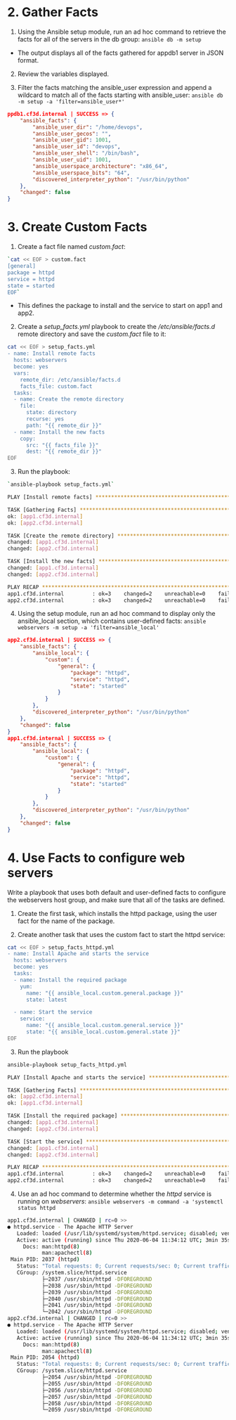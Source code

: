 # 2. Gather Facts

1. Using the Ansible setup module, run an ad hoc command to retrieve the facts for all of the servers in the db group:
`ansible db -m setup`

* The output displays all of the facts gathered for appdb1 server in JSON format.

2. Review the variables displayed.

3. Filter the facts matching the ansible_user expression and append a wildcard to match all of the facts starting with ansible_user:
`ansible db -m setup -a 'filter=ansible_user*'`
~~~json
ppdb1.cf3d.internal | SUCCESS => {
    "ansible_facts": {
        "ansible_user_dir": "/home/devops", 
        "ansible_user_gecos": "", 
        "ansible_user_gid": 1001, 
        "ansible_user_id": "devops", 
        "ansible_user_shell": "/bin/bash", 
        "ansible_user_uid": 1001, 
        "ansible_userspace_architecture": "x86_64", 
        "ansible_userspace_bits": "64", 
        "discovered_interpreter_python": "/usr/bin/python"
    }, 
    "changed": false
}
~~~

# 3. Create Custom Facts

1. Create a fact file named *custom.fact*:
~~~bash
`cat << EOF > custom.fact
[general]
package = httpd
service = httpd
state = started
EOF`
~~~
* This defines the package to install and the service to start on app1 and app2.

2. Create a *setup_facts.yml* playbook to create the */etc/ansible/facts.d* remote directory and save the *custom.fact* file to it:
~~~bash
cat << EOF > setup_facts.yml
- name: Install remote facts
  hosts: webservers
  become: yes
  vars:
    remote_dir: /etc/ansible/facts.d
    facts_file: custom.fact
  tasks:
  - name: Create the remote directory
    file:
      state: directory
      recurse: yes
      path: "{{ remote_dir }}"
  - name: Install the new facts
    copy:
      src: "{{ facts_file }}"
      dest: "{{ remote_dir }}"
EOF
~~~

3. Run the playbook:   
~~~bash
`ansible-playbook setup_facts.yml`

PLAY [Install remote facts] ********************************************************************************

TASK [Gathering Facts] *************************************************************************************
ok: [app1.cf3d.internal]
ok: [app2.cf3d.internal]

TASK [Create the remote directory] *************************************************************************
changed: [app1.cf3d.internal]
changed: [app2.cf3d.internal]

TASK [Install the new facts] *******************************************************************************
changed: [app1.cf3d.internal]
changed: [app2.cf3d.internal]

PLAY RECAP *************************************************************************************************
app1.cf3d.internal         : ok=3    changed=2    unreachable=0    failed=0    skipped=0    rescued=0    ignored=0   
app2.cf3d.internal         : ok=3    changed=2    unreachable=0    failed=0    skipped=0    rescued=0    ignored=0   
~~~

4. Using the setup module, run an ad hoc command to display only the ansible_local section, which contains user-defined facts:
`ansible webservers -m setup -a 'filter=ansible_local'`
~~~json
app2.cf3d.internal | SUCCESS => {
    "ansible_facts": {
        "ansible_local": {
            "custom": {
                "general": {
                    "package": "httpd", 
                    "service": "httpd", 
                    "state": "started"
                }
            }
        }, 
        "discovered_interpreter_python": "/usr/bin/python"
    }, 
    "changed": false
}
app1.cf3d.internal | SUCCESS => {
    "ansible_facts": {
        "ansible_local": {
            "custom": {
                "general": {
                    "package": "httpd", 
                    "service": "httpd", 
                    "state": "started"
                }
            }
        }, 
        "discovered_interpreter_python": "/usr/bin/python"
    }, 
    "changed": false
}
~~~

# 4. Use Facts to configure web servers

Write a playbook that uses both default and user-defined facts to configure the webservers host group, and make sure that all of the tasks are defined.

1. Create the first task, which installs the httpd package, using the user fact for the name of the package.

2. Create another task that uses the custom fact to start the httpd service:
~~~bash
cat << EOF > setup_facts_httpd.yml
- name: Install Apache and starts the service
  hosts: webservers
  become: yes
  tasks:
  - name: Install the required package
    yum:
      name: "{{ ansible_local.custom.general.package }}"
      state: latest

  - name: Start the service
    service:
      name: "{{ ansible_local.custom.general.service }}"
      state: "{{ ansible_local.custom.general.state }}"
EOF
~~~

3. Run the playbook
~~~bash
ansible-playbook setup_facts_httpd.yml 

PLAY [Install Apache and starts the service] ***************************************************************

TASK [Gathering Facts] *************************************************************************************
ok: [app2.cf3d.internal]
ok: [app1.cf3d.internal]

TASK [Install the required package] ************************************************************************
changed: [app1.cf3d.internal]
changed: [app2.cf3d.internal]

TASK [Start the service] ***********************************************************************************
changed: [app1.cf3d.internal]
changed: [app2.cf3d.internal]

PLAY RECAP *************************************************************************************************
app1.cf3d.internal         : ok=3    changed=2    unreachable=0    failed=0    skipped=0    rescued=0    ignored=0   
app2.cf3d.internal         : ok=3    changed=2    unreachable=0    failed=0    skipped=0    rescued=0    ignored=0   
~~~

4. Use an ad hoc command to determine whether the *httpd* service is running on *webservers*:
`ansible webservers -m command -a 'systemctl status httpd`
~~~bash
app1.cf3d.internal | CHANGED | rc=0 >>
● httpd.service - The Apache HTTP Server
   Loaded: loaded (/usr/lib/systemd/system/httpd.service; disabled; vendor preset: disabled)
   Active: active (running) since Thu 2020-06-04 11:34:12 UTC; 3min 35s ago
     Docs: man:httpd(8)
           man:apachectl(8)
 Main PID: 2037 (httpd)
   Status: "Total requests: 0; Current requests/sec: 0; Current traffic:   0 B/sec"
   CGroup: /system.slice/httpd.service
           ├─2037 /usr/sbin/httpd -DFOREGROUND
           ├─2038 /usr/sbin/httpd -DFOREGROUND
           ├─2039 /usr/sbin/httpd -DFOREGROUND
           ├─2040 /usr/sbin/httpd -DFOREGROUND
           ├─2041 /usr/sbin/httpd -DFOREGROUND
           └─2042 /usr/sbin/httpd -DFOREGROUND
app2.cf3d.internal | CHANGED | rc=0 >>
● httpd.service - The Apache HTTP Server
   Loaded: loaded (/usr/lib/systemd/system/httpd.service; disabled; vendor preset: disabled)
   Active: active (running) since Thu 2020-06-04 11:34:12 UTC; 3min 35s ago
     Docs: man:httpd(8)
           man:apachectl(8)
 Main PID: 2054 (httpd)
   Status: "Total requests: 0; Current requests/sec: 0; Current traffic:   0 B/sec"
   CGroup: /system.slice/httpd.service
           ├─2054 /usr/sbin/httpd -DFOREGROUND
           ├─2055 /usr/sbin/httpd -DFOREGROUND
           ├─2056 /usr/sbin/httpd -DFOREGROUND
           ├─2057 /usr/sbin/httpd -DFOREGROUND
           ├─2058 /usr/sbin/httpd -DFOREGROUND
           └─2059 /usr/sbin/httpd -DFOREGROUND
~~~
